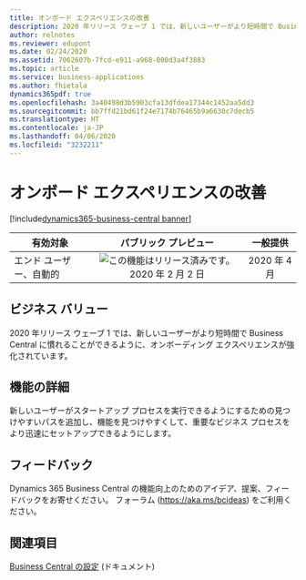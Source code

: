 ```yaml
---
title: オンボード エクスペリエンスの改善
description: 2020 年リリース ウェーブ 1 では、新しいユーザーがより短時間で Business Central に慣れることができるように、オンボーディング エクスペリエンスが強化されています。
author: relnotes
ms.reviewer: edupont
ms.date: 02/24/2020
ms.assetid: 7062607b-7fcd-e911-a968-000d3a4f3883
ms.topic: article
ms.service: business-applications
ms.author: fhietala
dynamics365pdf: true
ms.openlocfilehash: 3a40498d3b5903cfa13dfdea17344c1452aa5dd3
ms.sourcegitcommit: bb7ffd21bd61f24e7174b76465b9a6630c7decb5
ms.translationtype: HT
ms.contentlocale: ja-JP
ms.lasthandoff: 04/06/2020
ms.locfileid: "3232211"
---
```

# <a name="improved-onboarding-experience"></a>オンボード エクスペリエンスの改善
[!include[dynamics365-business-central banner](../includes/dynamics365-business-central.md)]

| 有効対象    |  パブリック プレビュー | 一般提供 | 
| ---------- | :----------: |:----------: |
|エンド ユーザー、自動的|![この機能はリリース済みです。](/dynamics365-release-plan/media/green-checkmark.png "この機能はリリース済みです。") 2020 年 2 月 2 日| 2020 年 4 月|


## <a name="business-value"></a>ビジネス バリュー
<!-- bv start -->
2020 年リリース ウェーブ 1 では、新しいユーザーがより短時間で Business Central に慣れることができるように、オンボーディング エクスペリエンスが強化されています。
<!-- bv end -->



## <a name="feature-details"></a>機能の詳細
<!--feature detail start -->
新しいユーザーがスタートアップ プロセスを実行できるようにするための見つけやすいパスを追加し、機能を見つけやすくして、重要なビジネス プロセスをより迅速にセットアップできるようにします。
<!--feature detail end -->






## <a name="tell-us-what-you-think"></a>フィードバック
Dynamics 365 Business Central の機能向上のためのアイデア、提案、フィードバックをお寄せください。 フォーラム (https://aka.ms/bcideas) をご利用ください。




## <a name="see-also"></a>関連項目


<!--docs start-->
[Business Central の設定](https://docs.microsoft.com/dynamics365/business-central/setup) (ドキュメント)
<!--docs end-->

